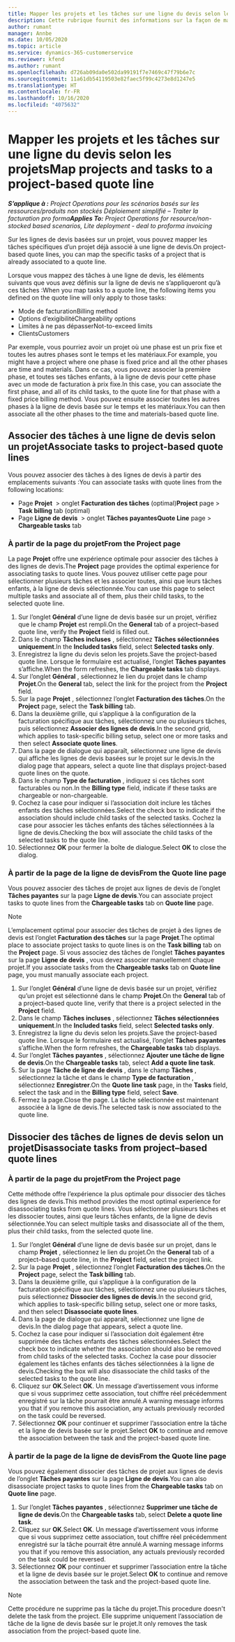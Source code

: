 ```yaml
---
title: Mapper les projets et les tâches sur une ligne du devis selon les projets
description: Cette rubrique fournit des informations sur la façon de mapper des projets et des tâches à une ligne de tâches basée sur un projet.
author: rumant
manager: Annbe
ms.date: 10/05/2020
ms.topic: article
ms.service: dynamics-365-customerservice
ms.reviewer: kfend
ms.author: rumant
ms.openlocfilehash: d726ab09da0e502da99191f7e7469c47f79b6e7c
ms.sourcegitcommit: 11a61db54119503e82faec5f99c4273e8d1247e5
ms.translationtype: HT
ms.contentlocale: fr-FR
ms.lasthandoff: 10/16/2020
ms.locfileid: "4075632"
---
```

# <a name="map-projects-and-tasks-to-a-project-based-quote-line"></a><span data-ttu-id="3e6c7-103">Mapper les projets et les tâches sur une ligne du devis selon les projets</span><span class="sxs-lookup"><span data-stu-id="3e6c7-103">Map projects and tasks to a project-based quote line</span></span>

<span data-ttu-id="3e6c7-104">_**S’applique à :** Project Operations pour les scénarios basés sur les ressources/produits non stockés Déploiement simplifié – Traiter la facturation pro forma_</span><span class="sxs-lookup"><span data-stu-id="3e6c7-104">_**Applies To:** Project Operations for resource/non-stocked based scenarios, Lite deployment - deal to proforma invoicing_</span></span>

<span data-ttu-id="3e6c7-105">Sur les lignes de devis basées sur un projet, vous pouvez mapper les tâches spécifiques d’un projet déjà associé à une ligne de devis.</span><span class="sxs-lookup"><span data-stu-id="3e6c7-105">On project-based quote lines, you can map the specific tasks of a project that is already associated to a quote line.</span></span>

<span data-ttu-id="3e6c7-106">Lorsque vous mappez des tâches à une ligne de devis, les éléments suivants que vous avez définis sur la ligne de devis ne s’appliqueront qu’à ces tâches :</span><span class="sxs-lookup"><span data-stu-id="3e6c7-106">When you map tasks to a quote line, the following items you defined on the quote line will only apply to those tasks:</span></span>

- <span data-ttu-id="3e6c7-107">Mode de facturation</span><span class="sxs-lookup"><span data-stu-id="3e6c7-107">Billing method</span></span>
- <span data-ttu-id="3e6c7-108">Options d’exigibilité</span><span class="sxs-lookup"><span data-stu-id="3e6c7-108">Chargeability options</span></span>
- <span data-ttu-id="3e6c7-109">Limites à ne pas dépasser</span><span class="sxs-lookup"><span data-stu-id="3e6c7-109">Not-to-exceed limits</span></span>
- <span data-ttu-id="3e6c7-110">Clients</span><span class="sxs-lookup"><span data-stu-id="3e6c7-110">Customers</span></span>

<span data-ttu-id="3e6c7-111">Par exemple, vous pourriez avoir un projet où une phase est un prix fixe et toutes les autres phases sont le temps et les matériaux.</span><span class="sxs-lookup"><span data-stu-id="3e6c7-111">For example, you might have a project where one phase is fixed price and all the other phases are time and materials.</span></span> <span data-ttu-id="3e6c7-112">Dans ce cas, vous pouvez associer la première phase, et toutes ses tâches enfants, à la ligne de devis pour cette phase avec un mode de facturation à prix fixe.</span><span class="sxs-lookup"><span data-stu-id="3e6c7-112">In this case, you can associate the first phase, and all of its child tasks, to the quote line for that phase with a fixed price billing method.</span></span> <span data-ttu-id="3e6c7-113">Vous pouvez ensuite associer toutes les autres phases à la ligne de devis basée sur le temps et les matériaux.</span><span class="sxs-lookup"><span data-stu-id="3e6c7-113">You can then associate all the other phases to the time and materials-based quote line.</span></span>

## <a name="associate-tasks-to-project-based-quote-lines"></a><span data-ttu-id="3e6c7-114">Associer des tâches à une ligne de devis selon un projet</span><span class="sxs-lookup"><span data-stu-id="3e6c7-114">Associate tasks to project-based quote lines</span></span>

<span data-ttu-id="3e6c7-115">Vous pouvez associer des tâches à des lignes de devis à partir des emplacements suivants :</span><span class="sxs-lookup"><span data-stu-id="3e6c7-115">You can associate tasks with quote lines from the following locations:</span></span>

- <span data-ttu-id="3e6c7-116">Page **Projet**  > onglet **Facturation des tâches** (optimal)</span><span class="sxs-lookup"><span data-stu-id="3e6c7-116">**Project** page > **Task billing** tab (optimal)</span></span>
- <span data-ttu-id="3e6c7-117">Page **Ligne de devis**  > onglet **Tâches payantes**</span><span class="sxs-lookup"><span data-stu-id="3e6c7-117">**Quote Line** page > **Chargeable tasks** tab</span></span> 

### <a name="from-the-project-page"></a><span data-ttu-id="3e6c7-118">À partir de la page du projet</span><span class="sxs-lookup"><span data-stu-id="3e6c7-118">From the Project page</span></span>

<span data-ttu-id="3e6c7-119">La page **Projet** offre une expérience optimale pour associer des tâches à des lignes de devis.</span><span class="sxs-lookup"><span data-stu-id="3e6c7-119">The **Project** page provides the optimal experience for associating tasks to quote lines.</span></span> <span data-ttu-id="3e6c7-120">Vous pouvez utiliser cette page pour sélectionner plusieurs tâches et les associer toutes, ainsi que leurs tâches enfants, à la ligne de devis sélectionnée.</span><span class="sxs-lookup"><span data-stu-id="3e6c7-120">You can use this page to select multiple tasks and associate all of them, plus their child tasks, to the selected quote line.</span></span>

1. <span data-ttu-id="3e6c7-121">Sur l’onglet **Général** d’une ligne de devis basée sur un projet, vérifiez que le champ **Projet** est rempli.</span><span class="sxs-lookup"><span data-stu-id="3e6c7-121">On the **General** tab of a project–based quote line, verify the **Project** field is filled out.</span></span>
2. <span data-ttu-id="3e6c7-122">Dans le champ **Tâches incluses** , sélectionnez **Tâches sélectionnées uniquement**.</span><span class="sxs-lookup"><span data-stu-id="3e6c7-122">In the **Included tasks** field, select **Selected tasks only**.</span></span>
3. <span data-ttu-id="3e6c7-123">Enregistrez la ligne du devis selon les projets.</span><span class="sxs-lookup"><span data-stu-id="3e6c7-123">Save the project-based quote line.</span></span> <span data-ttu-id="3e6c7-124">Lorsque le formulaire est actualisé, l’onglet **Tâches payantes** s’affiche.</span><span class="sxs-lookup"><span data-stu-id="3e6c7-124">When the form refreshes, the **Chargeable tasks** tab displays.</span></span>
4. <span data-ttu-id="3e6c7-125">Sur l’onglet **Général** , sélectionnez le lien du projet dans le champ **Projet**.</span><span class="sxs-lookup"><span data-stu-id="3e6c7-125">On the **General** tab, select the link for the project from the **Project** field.</span></span>
5. <span data-ttu-id="3e6c7-126">Sur la page **Projet** , sélectionnez l’onglet **Facturation des tâches**.</span><span class="sxs-lookup"><span data-stu-id="3e6c7-126">On the **Project** page, select the **Task billing** tab.</span></span>
6. <span data-ttu-id="3e6c7-127">Dans la deuxième grille, qui s’applique à la configuration de la facturation spécifique aux tâches, sélectionnez une ou plusieurs tâches, puis sélectionnez **Associer des lignes de devis**.</span><span class="sxs-lookup"><span data-stu-id="3e6c7-127">In the second grid, which applies to task-specific billing setup, select one or more tasks and then select **Associate quote lines**.</span></span>
7. <span data-ttu-id="3e6c7-128">Dans la page de dialogue qui apparaît, sélectionnez une ligne de devis qui affiche les lignes de devis basées sur le projet sur le devis.</span><span class="sxs-lookup"><span data-stu-id="3e6c7-128">In the dialog page that appears, select a quote line that displays project-based quote lines on the quote.</span></span>
8. <span data-ttu-id="3e6c7-129">Dans le champ **Type de facturation** , indiquez si ces tâches sont facturables ou non.</span><span class="sxs-lookup"><span data-stu-id="3e6c7-129">In the **Billing type** field, indicate if these tasks are chargeable or non-chargeable.</span></span>
9. <span data-ttu-id="3e6c7-130">Cochez la case pour indiquer si l’association doit inclure les tâches enfants des tâches sélectionnées.</span><span class="sxs-lookup"><span data-stu-id="3e6c7-130">Select the check box to indicate if the association should include child tasks of the selected tasks.</span></span> <span data-ttu-id="3e6c7-131">Cochez la case pour associer les tâches enfants des tâches sélectionnées à la ligne de devis.</span><span class="sxs-lookup"><span data-stu-id="3e6c7-131">Checking the box will associate the child tasks of the selected tasks to the quote line.</span></span>
10. <span data-ttu-id="3e6c7-132">Sélectionnez **OK** pour fermer la boîte de dialogue.</span><span class="sxs-lookup"><span data-stu-id="3e6c7-132">Select **OK** to close the dialog.</span></span>

### <a name="from-the-quote-line-page"></a><span data-ttu-id="3e6c7-133">À partir de la page de la ligne de devis</span><span class="sxs-lookup"><span data-stu-id="3e6c7-133">From the Quote line page</span></span>

<span data-ttu-id="3e6c7-134">Vous pouvez associer des tâches de projet aux lignes de devis de l’onglet **Tâches payantes** sur la page **Ligne de devis**.</span><span class="sxs-lookup"><span data-stu-id="3e6c7-134">You can associate project tasks to quote lines from the **Chargeable tasks** tab on **Quote line** page.</span></span>

>[!NOTE]
><span data-ttu-id="3e6c7-135">L’emplacement optimal pour associer des tâches de projet à des lignes de devis est l’onglet **Facturation des tâches** sur la page **Projet**.</span><span class="sxs-lookup"><span data-stu-id="3e6c7-135">The optimal place to associate project tasks to quote lines is on the **Task billing** tab on the **Project** page.</span></span> <span data-ttu-id="3e6c7-136">Si vous associez des tâches de l’onglet **Tâches payantes** sur la page **Ligne de devis** , vous devez associer manuellement chaque projet.</span><span class="sxs-lookup"><span data-stu-id="3e6c7-136">If you associate tasks from the **Chargeable tasks** tab on **Quote line** page, you must manually associate each project.</span></span>

1. <span data-ttu-id="3e6c7-137">Sur l’onglet **Général** d’une ligne de devis basée sur un projet, vérifiez qu’un projet est sélectionné dans le champ **Projet**.</span><span class="sxs-lookup"><span data-stu-id="3e6c7-137">On the **General** tab of a project–based quote line, verify that there is a project selected in the **Project** field.</span></span>
2. <span data-ttu-id="3e6c7-138">Dans le champ **Tâches incluses** , sélectionnez **Tâches sélectionnées uniquement**.</span><span class="sxs-lookup"><span data-stu-id="3e6c7-138">In the **Included tasks** field, select **Selected tasks only**.</span></span>
3. <span data-ttu-id="3e6c7-139">Enregistrez la ligne du devis selon les projets.</span><span class="sxs-lookup"><span data-stu-id="3e6c7-139">Save the project-based quote line.</span></span> <span data-ttu-id="3e6c7-140">Lorsque le formulaire est actualisé, l’onglet **Tâches payantes** s’affiche.</span><span class="sxs-lookup"><span data-stu-id="3e6c7-140">When the form refreshes, the **Chargeable tasks** tab displays.</span></span>
4. <span data-ttu-id="3e6c7-141">Sur l’onglet **Tâches payantes** , sélectionnez **Ajouter une tâche de ligne de devis**.</span><span class="sxs-lookup"><span data-stu-id="3e6c7-141">On the **Chargeable tasks** tab, select **Add a quote line task**.</span></span>
5. <span data-ttu-id="3e6c7-142">Sur la page **Tâche de ligne de devis** , dans le champ **Tâches** , sélectionnez la tâche et dans le champ **Type de facturation** , sélectionnez **Enregistrer**.</span><span class="sxs-lookup"><span data-stu-id="3e6c7-142">On the **Quote line task** page, in the **Tasks** field, select the task and in the **Billing type** field, select **Save**.</span></span> 
6. <span data-ttu-id="3e6c7-143">Fermez la page.</span><span class="sxs-lookup"><span data-stu-id="3e6c7-143">Close the page.</span></span> <span data-ttu-id="3e6c7-144">La tâche sélectionnée est maintenant associée à la ligne de devis.</span><span class="sxs-lookup"><span data-stu-id="3e6c7-144">The selected task is now associated to the quote line.</span></span>

## <a name="disassociate-tasks-from-projectbased-quote-lines"></a><span data-ttu-id="3e6c7-145">Dissocier des tâches de lignes de devis selon un projet</span><span class="sxs-lookup"><span data-stu-id="3e6c7-145">Disassociate tasks from project–based quote lines</span></span>

### <a name="from-the-project-page"></a><span data-ttu-id="3e6c7-146">À partir de la page du projet</span><span class="sxs-lookup"><span data-stu-id="3e6c7-146">From the Project page</span></span>

<span data-ttu-id="3e6c7-147">Cette méthode offre l’expérience la plus optimale pour dissocier des tâches des lignes de devis.</span><span class="sxs-lookup"><span data-stu-id="3e6c7-147">This method provides the most optimal experience for disassociating tasks from quote lines.</span></span> <span data-ttu-id="3e6c7-148">Vous sélectionner plusieurs tâches et les dissocier toutes, ainsi que leurs tâches enfants, de la ligne de devis sélectionnée.</span><span class="sxs-lookup"><span data-stu-id="3e6c7-148">You can select multiple tasks and disassociate all of the them, plus their child tasks, from the selected quote line.</span></span>

1. <span data-ttu-id="3e6c7-149">Sur l’onglet **Général** d’une ligne de devis basée sur un projet, dans le champ **Projet** , sélectionnez le lien du projet.</span><span class="sxs-lookup"><span data-stu-id="3e6c7-149">On the **General** tab of a project–based quote line, in the **Project** field, select the project link.</span></span>
2. <span data-ttu-id="3e6c7-150">Sur la page **Projet** , sélectionnez l’onglet **Facturation des tâches**.</span><span class="sxs-lookup"><span data-stu-id="3e6c7-150">On the **Project** page, select the **Task billing** tab.</span></span>
3. <span data-ttu-id="3e6c7-151">Dans la deuxième grille, qui s’applique à la configuration de la facturation spécifique aux tâches, sélectionnez une ou plusieurs tâches, puis sélectionnez **Dissocier des lignes de devis**.</span><span class="sxs-lookup"><span data-stu-id="3e6c7-151">In the second grid, which applies to task-specific billing setup, select one or more tasks, and then select **Disassociate quote lines**.</span></span>
4. <span data-ttu-id="3e6c7-152">Dans la page de dialogue qui apparaît, sélectionnez une ligne de devis.</span><span class="sxs-lookup"><span data-stu-id="3e6c7-152">In the dialog page that appears, select a quote line.</span></span>
5. <span data-ttu-id="3e6c7-153">Cochez la case pour indiquer si l’association doit également être supprimée des tâches enfants des tâches sélectionnées.</span><span class="sxs-lookup"><span data-stu-id="3e6c7-153">Select the check box to indicate whether the association should also be removed from child tasks of the selected tasks.</span></span> <span data-ttu-id="3e6c7-154">Cochez la case pour dissocier également les tâches enfants des tâches sélectionnées à la ligne de devis.</span><span class="sxs-lookup"><span data-stu-id="3e6c7-154">Checking the box will also disassociate the child tasks of the selected tasks to the quote line.</span></span>
6. <span data-ttu-id="3e6c7-155">Cliquez sur **OK**.</span><span class="sxs-lookup"><span data-stu-id="3e6c7-155">Select **OK**.</span></span> <span data-ttu-id="3e6c7-156">Un message d’avertissement vous informe que si vous supprimez cette association, tout chiffre réel précédemment enregistré sur la tâche pourrait être annulé.</span><span class="sxs-lookup"><span data-stu-id="3e6c7-156">A warning message informs you that if you remove this association, any actuals previously recorded on the task could be reversed.</span></span> 
7. <span data-ttu-id="3e6c7-157">Sélectionnez **OK** pour continuer et supprimer l’association entre la tâche et la ligne de devis basée sur le projet.</span><span class="sxs-lookup"><span data-stu-id="3e6c7-157">Select **OK** to continue and remove the association between the task and the project-based quote line.</span></span>

### <a name="from-the-quote-line-page"></a><span data-ttu-id="3e6c7-158">À partir de la page de la ligne de devis</span><span class="sxs-lookup"><span data-stu-id="3e6c7-158">From the Quote line page</span></span>

<span data-ttu-id="3e6c7-159">Vous pouvez également dissocier des tâches de projet aux lignes de devis de l’onglet **Tâches payantes** sur la page **Ligne de devis**.</span><span class="sxs-lookup"><span data-stu-id="3e6c7-159">You can also disassociate project tasks to quote lines from the **Chargeable tasks** tab on **Quote line** page.</span></span>

1. <span data-ttu-id="3e6c7-160">Sur l’onglet **Tâches payantes** , sélectionnez **Supprimer une tâche de ligne de devis**.</span><span class="sxs-lookup"><span data-stu-id="3e6c7-160">On the **Chargeable tasks** tab, select **Delete a quote line task**.</span></span>
2. <span data-ttu-id="3e6c7-161">Cliquez sur **OK**.</span><span class="sxs-lookup"><span data-stu-id="3e6c7-161">Select **OK**.</span></span> <span data-ttu-id="3e6c7-162">Un message d’avertissement vous informe que si vous supprimez cette association, tout chiffre réel précédemment enregistré sur la tâche pourrait être annulé.</span><span class="sxs-lookup"><span data-stu-id="3e6c7-162">A warning message informs you that if you remove this association, any actuals previously recorded on the task could be reversed.</span></span> 
3. <span data-ttu-id="3e6c7-163">Sélectionnez **OK** pour continuer et supprimer l’association entre la tâche et la ligne de devis basée sur le projet.</span><span class="sxs-lookup"><span data-stu-id="3e6c7-163">Select **OK** to continue and remove the association between the task and the project-based quote line.</span></span>

>[!NOTE]
> <span data-ttu-id="3e6c7-164">Cette procédure ne supprime pas la tâche du projet.</span><span class="sxs-lookup"><span data-stu-id="3e6c7-164">This procedure doesn't delete the task from the project.</span></span> <span data-ttu-id="3e6c7-165">Elle supprime uniquement l’association de tâche de la ligne de devis basée sur le projet.</span><span class="sxs-lookup"><span data-stu-id="3e6c7-165">It only removes the task association from the project-based quote line.</span></span>
